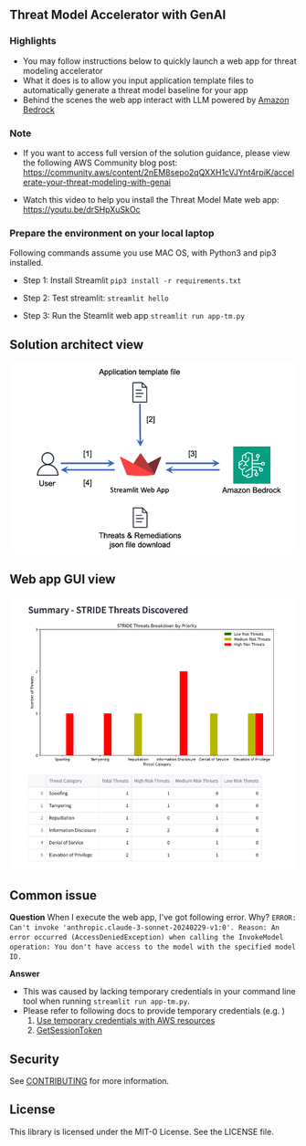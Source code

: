 ## Threat Model Accelerator with GenAI

### Highlights

* You may follow instructions below to quickly launch a web app for threat modeling accelerator
* What it does is to allow you input application template files to automatically generate a threat model baseline for your app
* Behind the scenes the web app interact with LLM powered by [Amazon Bedrock](https://aws.amazon.com/bedrock/)

### Note

* If you want to access full version of the solution guidance, please view the following AWS Community blog post:
https://community.aws/content/2nEM8sepo2qQXXH1cVJYnt4rpiK/accelerate-your-threat-modeling-with-genai

* Watch this video to help you install the Threat Model Mate web app:
https://youtu.be/drSHpXuSkOc

### Prepare the environment on your local laptop 

Following commands assume you use MAC OS, with Python3 and pip3 installed.

* Step 1: Install Streamlit
`pip3 install -r requirements.txt`

* Step 2: Test streamlit:
`streamlit hello`

* Step 3: Run the Steamlit web app
`streamlit run app-tm.py`

## Solution architect view
![Solution architect view](/images/solution_topology.png "Solution architect view.")

## Web app GUI view
![Web app GUI view](/images/threat-modeling-mate-1.png "Web app GUI view.")

## Common issue

**Question** When I execute the web app, I've got following error. Why?
```ERROR: Can't invoke 'anthropic.claude-3-sonnet-20240229-v1:0'. Reason: An error occurred (AccessDeniedException) when calling the InvokeModel operation: You don't have access to the model with the specified model ID.```

**Answer** 
* This was caused by lacking temporary credentials in your command line tool when running `streamlit run app-tm.py`.
* Please refer to following docs to provide temporary credentials (e.g. )
    1. [Use temporary credentials with AWS resources](https://docs.aws.amazon.com/IAM/latest/UserGuide/id_credentials_temp_use-resources.html)
    2. [GetSessionToken](https://docs.aws.amazon.com/STS/latest/APIReference/API_GetSessionToken.html)



## Security

See [CONTRIBUTING](CONTRIBUTING.md#security-issue-notifications) for more information.

## License

This library is licensed under the MIT-0 License. See the LICENSE file.

